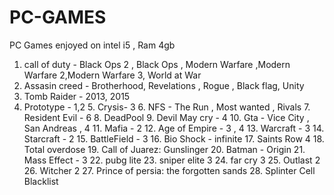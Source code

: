 # PC-GAMES
PC Games enjoyed on intel i5 , Ram 4gb 
  
  1.  call of duty - Black Ops 2 , Black Ops , Modern Warfare ,Modern Warfare 2,Modern Warfare 3, World at War 
  2.  Assasin creed - Brotherhood, Revelations , Rogue , Black flag, Unity
  3.  Tomb Raider - 2013, 2015
  4. Prototype - 1,2
    5. Crysis- 3
    6. NFS - The Run , Most wanted , Rivals
    7. Resident Evil - 6
    8. DeadPool
    9. Devil May cry - 4
    10. Gta - Vice City , San Andreas , 4
    11. Mafia - 2
    12. Age of Empire - 3 , 4
    13. Warcraft - 3
    14. Starcraft - 2
    15. BattleField - 3
    16. Bio Shock - infinite
    17. Saints Row 4
    18. Total overdose
    19. Call of Juarez: Gunslinger
    20. Batman - Origin
    21. Mass Effect - 3
    22. pubg lite
    23. sniper elite 3
    24. far cry 3
    25. Outlast 2 
    26. Witcher 2
    27. Prince of persia: the forgotten sands
    28. Splinter Cell Blacklist
